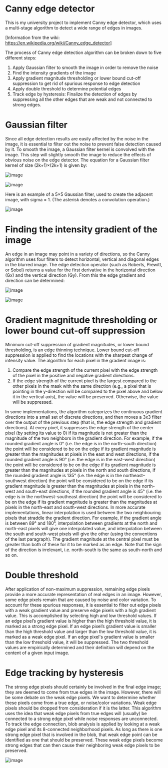 # Canny edge detector
This is my university project to implement Canny edge detector, which uses a multi-stage algorithm to detect a wide range of edges in images.

[Information from the wiki: https://en.wikipedia.org/wiki/Canny_edge_detector]

The process of Canny edge detection algorithm can be broken down to five different steps:
  1. Apply Gaussian filter to smooth the image in order to remove the noise
  2. Find the intensity gradients of the image
  3. Apply gradient magnitude thresholding or lower bound cut-off suppression to get rid of spurious response to edge detection
  4. Apply double threshold to determine potential edges
  5. Track edge by hysteresis: Finalize the detection of edges by suppressing all the other edges that are weak and not connected to strong edges.

# Gaussian filter
Since all edge detection results are easily affected by the noise in the image, it is essential to filter out the noise to prevent false detection caused by it. To smooth the image, a Gaussian filter kernel is convolved with the image. This step will slightly smooth the image to reduce the effects of obvious noise on the edge detector. The equation for a Gaussian filter kernel of size (2k+1)×(2k+1) is given by:

![image](https://github.com/LineGM/canny_edge_detector/assets/28562738/29a306ba-e1a2-4d54-9047-bbcc1494750b)


![image](https://github.com/LineGM/canny_edge_detector/assets/28562738/24a21915-7e47-4418-adaf-3c296da00278)

Here is an example of a 5×5 Gaussian filter, used to create the adjacent image, with sigma  = 1. (The asterisk denotes a convolution operation.)

![image](https://github.com/LineGM/canny_edge_detector/assets/28562738/63d47556-5124-41dc-bb69-57e8f12b7457)

# Finding the intensity gradient of the image
An edge in an image may point in a variety of directions, so the Canny algorithm uses four filters to detect horizontal, vertical and diagonal edges in the blurred image. The edge detection operator (such as Roberts, Prewitt, or Sobel) returns a value for the first derivative in the horizontal direction (Gx) and the vertical direction (Gy). From this the edge gradient and direction can be determined:

![image](https://github.com/LineGM/canny_edge_detector/assets/28562738/9cb980df-36c5-4ec8-bfab-90f6ca0c843f)

![image](https://github.com/LineGM/canny_edge_detector/assets/28562738/0419bd74-0499-401b-b021-5c28e8caed74)

# Gradient magnitude thresholding or lower bound cut-off suppression
Minimum cut-off suppression of gradient magnitudes, or lower bound thresholding, is an edge thinning technique. Lower bound cut-off suppression is applied to find the locations with the sharpest change of intensity value. The algorithm for each pixel in the gradient image is:
  1. Compare the edge strength of the current pixel with the edge strength of the pixel in the positive and negative gradient directions.
  2. If the edge strength of the current pixel is the largest compared to the other pixels in the mask with the same direction (e.g., a pixel that is pointing in the y-direction will be compared to the pixel above and          below it in the vertical axis), the value will be preserved. Otherwise, the value will be suppressed.

In some implementations, the algorithm categorizes the continuous gradient directions into a small set of discrete directions, and then moves a 3x3 filter over the output of the previous step (that is, the edge strength and gradient directions). At every pixel, it suppresses the edge strength of the center pixel (by setting its value to 0) if its magnitude is not greater than the magnitude of the two neighbors in the gradient direction. For example,
  if the rounded gradient angle is 0° (i.e. the edge is in the north–south direction) the point will be considered to be on the edge if its gradient magnitude is greater than the magnitudes at pixels in the east and west    directions,
  if the rounded gradient angle is 90° (i.e. the edge is in the east–west direction) the point will be considered to be on the edge if its gradient magnitude is greater than the magnitudes at pixels in the north and south   directions,
  if the rounded gradient angle is 135° (i.e. the edge is in the northeast–southwest direction) the point will be considered to be on the edge if its gradient magnitude is greater than the magnitudes at pixels in the        north-west and south-east directions,
  if the rounded gradient angle is 45° (i.e. the edge is in the northwest–southeast direction) the point will be considered to be on the edge if its gradient magnitude is greater than the magnitudes at pixels in the         north-east and south-west directions.
In more accurate implementations, linear interpolation is used between the two neighbouring pixels that straddle the gradient direction. For example, if the gradient angle is between 89° and 180°, interpolation between gradients at the north and north-east pixels will give one interpolated value, and interpolation between the south and south-west pixels will give the other (using the conventions of the last paragraph). The gradient magnitude at the central pixel must be greater than both of these for it to be marked as an edge.
Note that the sign of the direction is irrelevant, i.e. north–south is the same as south–north and so on.

# Double threshold
After application of non-maximum suppression, remaining edge pixels provide a more accurate representation of real edges in an image. However, some edge pixels remain that are caused by noise and color variation. To account for these spurious responses, it is essential to filter out edge pixels with a weak gradient value and preserve edge pixels with a high gradient value. This is accomplished by selecting high and low threshold values. If an edge pixel’s gradient value is higher than the high threshold value, it is marked as a strong edge pixel. If an edge pixel’s gradient value is smaller than the high threshold value and larger than the low threshold value, it is marked as a weak edge pixel. If an edge pixel's gradient value is smaller than the low threshold value, it will be suppressed. The two threshold values are empirically determined and their definition will depend on the content of a given input image.

# Edge tracking by hysteresis
The strong edge pixels should certainly be involved in the final edge image; they are deemed to come from true edges in the image. However, there will be some debate on the weak edge pixels. We want to determine whether these pixels come from a true edge, or noise/color variations. Weak edge pixels should be dropped from consideration if it is the latter. This algorithm uses the idea that weak edge pixels from true edges will (usually) be connected to a strong edge pixel while noise responses are unconnected. To track the edge connection, blob analysis is applied by looking at a weak edge pixel and its 8-connected neighborhood pixels. As long as there is one strong edge pixel that is involved in the blob, that weak edge point can be identified as one that should be preserved. These weak edge pixels become strong edges that can then cause their neighboring weak edge pixels to be preserved.

![image](https://github.com/LineGM/canny_edge_detector/assets/28562738/2384597c-fbb4-4258-bef8-450070a6c246)

